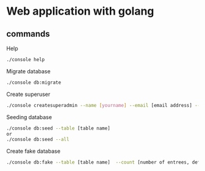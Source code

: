 # Web application with golang


## commands

Help
```bash
./console help
```

Migrate database
```bash
./console db:migrate
```

Create superuser
```bash
./console createsuperadmin --name [yourname] --email [email address] --password [yourpassword]
```

Seeding database
```bash
./console db:seed --table [table name] 
or 
./console db:seed --all
```

Create fake database
```bash
./console db:fake --table [table name]  --count [number of entrees, default 1]
```

